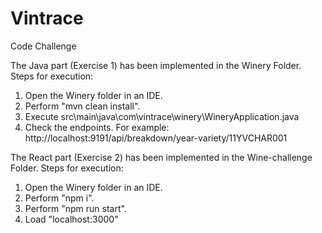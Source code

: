 # Vintrace
Code Challenge

The Java part (Exercise 1) has been implemented in the Winery Folder. 
Steps for execution:
1. Open the Winery folder in an IDE.
2. Perform "mvn clean install".
3. Execute src\main\java\com\vintrace\winery\WineryApplication.java
4. Check the endpoints. For example: http://localhost:9191/api/breakdown/year-variety/11YVCHAR001

The React part (Exercise 2) has been implemented in the Wine-challenge Folder. 
Steps for execution:
1. Open the Winery folder in an IDE.
2. Perform "npm i".
3. Perform "npm run start".
4. Load "localhost:3000"


